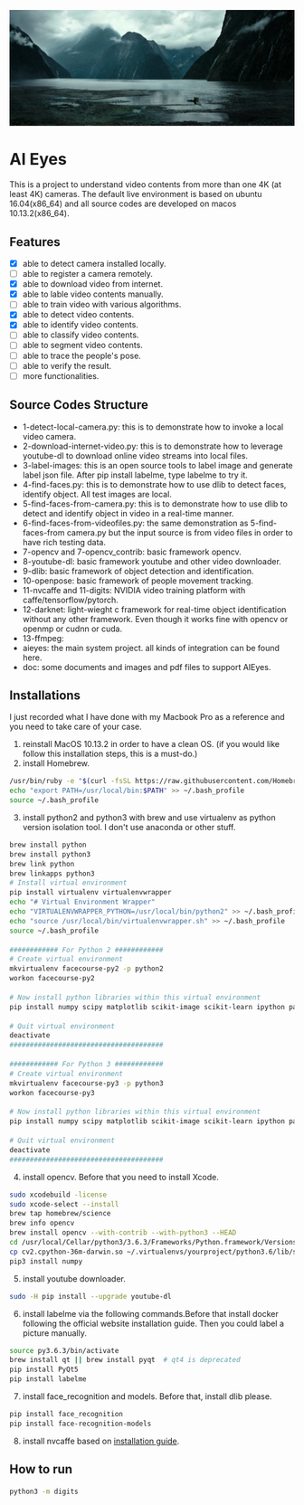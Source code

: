 ![Origae-6](doc/origae-6.png)
# AI Eyes
This is a project to understand video contents from more than one 4K (at least 4K) cameras. The default live environment is based on ubuntu 16.04(x86_64) and all source codes are developed on macos 10.13.2(x86_64).

## Features
- [x] able to detect camera installed locally.
- [ ] able to register a camera remotely.
- [x] able to download video from internet.
- [x] able to lable video contents manually.
- [ ] able to train video with various algorithms.
- [x] able to detect video contents.
- [x] able to identify video contents.
- [ ] able to classify video contents.
- [ ] able to segment video contents.
- [ ] able to trace the people's pose.
- [ ] able to verify the result.
- [ ] more functionalities.

## Source Codes Structure
- 1-detect-local-camera.py: this is to demonstrate how to invoke a local video camera.
- 2-download-internet-video.py: this is to demonstrate how to leverage youtube-dl to download online video streams into local files.
- 3-label-images: this is an open source tools to label image and generate label json file. After pip install labelme, type labelme to try it.
- 4-find-faces.py: this is to demonstrate how to use dlib to detect faces, identify object. All test images are local.
- 5-find-faces-from-camera.py: this is to demonstrate how to use dlib to detect and identify object in video in a real-time manner.
- 6-find-faces-from-videofiles.py: the same demonstration as 5-find-faces-from camera.py but the input source is from video files in order to have rich testing data.
- 7-opencv and 7-opencv_contrib: basic framework opencv.
- 8-youtube-dl: basic framework youtube and other video downloader.
- 9-dlib: basic framework of object detection and identification.
- 10-openpose: basic framework of people movement tracking.
- 11-nvcaffe and 11-digits: NVIDIA video training platform with caffe/tensorflow/pytorch.
- 12-darknet: light-wieght c framework for real-time object identification without any other framework. Even though it works fine with opencv or openmp or cudnn or cuda.
- 13-ffmpeg: 
- aieyes: the main system project. all kinds of integration can be found here.
- doc: some documents and images and pdf files to support AIEyes.

## Installations
I just recorded what I have done with my Macbook Pro as a reference and you need to take care of your case.
1. reinstall MacOS 10.13.2 in order to have a clean OS. (if you would like follow this installation steps, this is a must-do.)
2. install Homebrew.
```bash
/usr/bin/ruby -e "$(curl -fsSL https://raw.githubusercontent.com/Homebrew/install/master/install)"
echo "export PATH=/usr/local/bin:$PATH" >> ~/.bash_profile
source ~/.bash_profile
```
3. install python2 and python3 with brew and use virtualenv as python version isolation tool. I don't use anaconda or other stuff.
```bash
brew install python
brew install python3
brew link python
brew linkapps python3
# Install virtual environment
pip install virtualenv virtualenvwrapper
echo "# Virtual Environment Wrapper"
echo "VIRTUALENVWRAPPER_PYTHON=/usr/local/bin/python2" >> ~/.bash_profile
echo "source /usr/local/bin/virtualenvwrapper.sh" >> ~/.bash_profile
source ~/.bash_profile
  
############ For Python 2 ############
# Create virtual environment
mkvirtualenv facecourse-py2 -p python2
workon facecourse-py2
  
# Now install python libraries within this virtual environment
pip install numpy scipy matplotlib scikit-image scikit-learn ipython pandas
  
# Quit virtual environment
deactivate
######################################
  
############ For Python 3 ############
# Create virtual environment
mkvirtualenv facecourse-py3 -p python3
workon facecourse-py3
  
# Now install python libraries within this virtual environment
pip install numpy scipy matplotlib scikit-image scikit-learn ipython pandas
  
# Quit virtual environment
deactivate
######################################
```
4. install opencv. Before that you need to install Xcode. 
```bash
sudo xcodebuild -license
sudo xcode-select --install
brew tap homebrew/science
brew info opencv
brew install opencv --with-contrib --with-python3 --HEAD
cd /usr/local/Cellar/python3/3.6.3/Frameworks/Python.framework/Versions/3.6/lib/python3.6/site-packages
cp cv2.cpython-36m-darwin.so ~/.virtualenvs/yourproject/python3.6/lib/site-packages/
pip3 install numpy
```
5. install youtube downloader.
```bash
sudo -H pip install --upgrade youtube-dl
```
6. install labelme via the following commands.Before that install docker following the official website installation guide. Then you could label a picture manually.
```bash
source py3.6.3/bin/activate
brew install qt || brew install pyqt  # qt4 is deprecated
pip install PyQt5
pip install labelme
```
7. install face_recognition and models. Before that, install dlib please.
```bash
pip install face_recognition
pip install face-recognition-models
```
8. install nvcaffe based on [installation guide](doc/BuildCaffe.md). 
## How to run
```bash
python3 -m digits
```